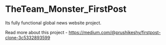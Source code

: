 # TheTeam_Monster_FirstPost

Its fully functional global news website project.

Read more about this project - https://medium.com/@prushikeshy/firstpost-clone-3c5332893599
